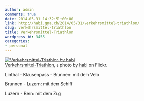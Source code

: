 ```yaml
---
author: admin
comments: true
date: 2014-05-31 14:32:51+00:00
link: http://habi.gna.ch/2014/05/31/verkehrsmittel-triathlon/
slug: verkehrsmittel-triathlon
title: Verkehrsmittel-Triathlon
wordpress_id: 3455
categories:
- personal
---
```


[![Verkehrsmittel-Triathlon by habi](http://farm4.staticflickr.com/3714/14289500736_dd51d44be9.jpg)](http://www.flickr.com/photos/habi/14289500736/)  
[Verkehrsmittel-Triathlon](http://www.flickr.com/photos/habi/14289500736/), a photo by [habi](http://www.flickr.com/photos/habi/) on Flickr.



Linthal - Klausenpass - Brunnen: mit dem Velo  

Brunnen - Luzern: mit dem Schiff  

Luzern - Bern: mit dem Zug
